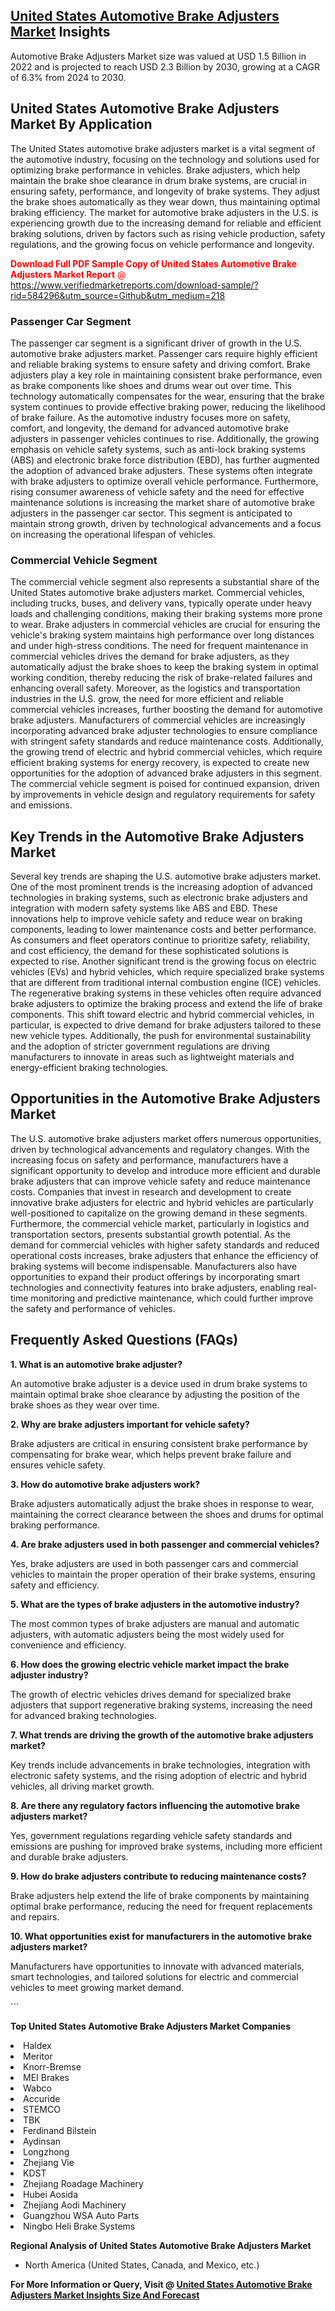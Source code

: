 <h2><a href="https://www.verifiedmarketreports.com/download-sample/?rid=584296&amp;utm_source=Github&amp;utm_medium=218" target="_blank">United States Automotive Brake Adjusters Market</a> Insights</h2><p>Automotive Brake Adjusters Market size was valued at USD 1.5 Billion in 2022 and is projected to reach USD 2.3 Billion by 2030, growing at a CAGR of 6.3% from 2024 to 2030.</p><p> <h2>United States Automotive Brake Adjusters Market By Application</h2> The United States automotive brake adjusters market is a vital segment of the automotive industry, focusing on the technology and solutions used for optimizing brake performance in vehicles. Brake adjusters, which help maintain the brake shoe clearance in drum brake systems, are crucial in ensuring safety, performance, and longevity of brake systems. They adjust the brake shoes automatically as they wear down, thus maintaining optimal braking efficiency. The market for automotive brake adjusters in the U.S. is experiencing growth due to the increasing demand for reliable and efficient braking solutions, driven by factors such as rising vehicle production, safety regulations, and the growing focus on vehicle performance and longevity. <p><span class=""><span style="color: #ff0000;"><strong>Download Full PDF Sample Copy of United States Automotive Brake Adjusters Market Report</strong> @ </span><a href="https://www.verifiedmarketreports.com/download-sample/?rid=584296&amp;utm_source=Github&amp;utm_medium=218" target="_blank">https://www.verifiedmarketreports.com/download-sample/?rid=584296&amp;utm_source=Github&amp;utm_medium=218</a></span></p> <h3>Passenger Car Segment</h3> The passenger car segment is a significant driver of growth in the U.S. automotive brake adjusters market. Passenger cars require highly efficient and reliable braking systems to ensure safety and driving comfort. Brake adjusters play a key role in maintaining consistent brake performance, even as brake components like shoes and drums wear out over time. This technology automatically compensates for the wear, ensuring that the brake system continues to provide effective braking power, reducing the likelihood of brake failure. As the automotive industry focuses more on safety, comfort, and longevity, the demand for advanced automotive brake adjusters in passenger vehicles continues to rise. Additionally, the growing emphasis on vehicle safety systems, such as anti-lock braking systems (ABS) and electronic brake force distribution (EBD), has further augmented the adoption of advanced brake adjusters. These systems often integrate with brake adjusters to optimize overall vehicle performance. Furthermore, rising consumer awareness of vehicle safety and the need for effective maintenance solutions is increasing the market share of automotive brake adjusters in the passenger car sector. This segment is anticipated to maintain strong growth, driven by technological advancements and a focus on increasing the operational lifespan of vehicles. <h3>Commercial Vehicle Segment</h3> The commercial vehicle segment also represents a substantial share of the United States automotive brake adjusters market. Commercial vehicles, including trucks, buses, and delivery vans, typically operate under heavy loads and challenging conditions, making their braking systems more prone to wear. Brake adjusters in commercial vehicles are crucial for ensuring the vehicle's braking system maintains high performance over long distances and under high-stress conditions. The need for frequent maintenance in commercial vehicles drives the demand for brake adjusters, as they automatically adjust the brake shoes to keep the braking system in optimal working condition, thereby reducing the risk of brake-related failures and enhancing overall safety. Moreover, as the logistics and transportation industries in the U.S. grow, the need for more efficient and reliable commercial vehicles increases, further boosting the demand for automotive brake adjusters. Manufacturers of commercial vehicles are increasingly incorporating advanced brake adjuster technologies to ensure compliance with stringent safety standards and reduce maintenance costs. Additionally, the growing trend of electric and hybrid commercial vehicles, which require efficient braking systems for energy recovery, is expected to create new opportunities for the adoption of advanced brake adjusters in this segment. The commercial vehicle segment is poised for continued expansion, driven by improvements in vehicle design and regulatory requirements for safety and emissions. <h2>Key Trends in the Automotive Brake Adjusters Market</h2> Several key trends are shaping the U.S. automotive brake adjusters market. One of the most prominent trends is the increasing adoption of advanced technologies in braking systems, such as electronic brake adjusters and integration with modern safety systems like ABS and EBD. These innovations help to improve vehicle safety and reduce wear on braking components, leading to lower maintenance costs and better performance. As consumers and fleet operators continue to prioritize safety, reliability, and cost efficiency, the demand for these sophisticated solutions is expected to rise. Another significant trend is the growing focus on electric vehicles (EVs) and hybrid vehicles, which require specialized brake systems that are different from traditional internal combustion engine (ICE) vehicles. The regenerative braking systems in these vehicles often require advanced brake adjusters to optimize the braking process and extend the life of brake components. This shift toward electric and hybrid commercial vehicles, in particular, is expected to drive demand for brake adjusters tailored to these new vehicle types. Additionally, the push for environmental sustainability and the adoption of stricter government regulations are driving manufacturers to innovate in areas such as lightweight materials and energy-efficient braking technologies. <h2>Opportunities in the Automotive Brake Adjusters Market</h2> The U.S. automotive brake adjusters market offers numerous opportunities, driven by technological advancements and regulatory changes. With the increasing focus on safety and performance, manufacturers have a significant opportunity to develop and introduce more efficient and durable brake adjusters that can improve vehicle safety and reduce maintenance costs. Companies that invest in research and development to create innovative brake adjusters for electric and hybrid vehicles are particularly well-positioned to capitalize on the growing demand in these segments. Furthermore, the commercial vehicle market, particularly in logistics and transportation sectors, presents substantial growth potential. As the demand for commercial vehicles with higher safety standards and reduced operational costs increases, brake adjusters that enhance the efficiency of braking systems will become indispensable. Manufacturers also have opportunities to expand their product offerings by incorporating smart technologies and connectivity features into brake adjusters, enabling real-time monitoring and predictive maintenance, which could further improve the safety and performance of vehicles. <h2>Frequently Asked Questions (FAQs)</h2> <p><b>1. What is an automotive brake adjuster?</b></p> <p>An automotive brake adjuster is a device used in drum brake systems to maintain optimal brake shoe clearance by adjusting the position of the brake shoes as they wear over time.</p> <p><b>2. Why are brake adjusters important for vehicle safety?</b></p> <p>Brake adjusters are critical in ensuring consistent brake performance by compensating for brake wear, which helps prevent brake failure and ensures vehicle safety.</p> <p><b>3. How do automotive brake adjusters work?</b></p> <p>Brake adjusters automatically adjust the brake shoes in response to wear, maintaining the correct clearance between the shoes and drums for optimal braking performance.</p> <p><b>4. Are brake adjusters used in both passenger and commercial vehicles?</b></p> <p>Yes, brake adjusters are used in both passenger cars and commercial vehicles to maintain the proper operation of their brake systems, ensuring safety and efficiency.</p> <p><b>5. What are the types of brake adjusters in the automotive industry?</b></p> <p>The most common types of brake adjusters are manual and automatic adjusters, with automatic adjusters being the most widely used for convenience and efficiency.</p> <p><b>6. How does the growing electric vehicle market impact the brake adjuster industry?</b></p> <p>The growth of electric vehicles drives demand for specialized brake adjusters that support regenerative braking systems, increasing the need for advanced braking technologies.</p> <p><b>7. What trends are driving the growth of the automotive brake adjusters market?</b></p> <p>Key trends include advancements in brake technologies, integration with electronic safety systems, and the rising adoption of electric and hybrid vehicles, all driving market growth.</p> <p><b>8. Are there any regulatory factors influencing the automotive brake adjusters market?</b></p> <p>Yes, government regulations regarding vehicle safety standards and emissions are pushing for improved brake systems, including more efficient and durable brake adjusters.</p> <p><b>9. How do brake adjusters contribute to reducing maintenance costs?</b></p> <p>Brake adjusters help extend the life of brake components by maintaining optimal brake performance, reducing the need for frequent replacements and repairs.</p> <p><b>10. What opportunities exist for manufacturers in the automotive brake adjusters market?</b></p> <p>Manufacturers have opportunities to innovate with advanced materials, smart technologies, and tailored solutions for electric and commercial vehicles to meet growing market demand.</p> ```</p><p><strong>Top United States Automotive Brake Adjusters Market Companies</strong></p><div data-test-id=""><p><li>Haldex</li><li> Meritor</li><li> Knorr-Bremse</li><li> MEI Brakes</li><li> Wabco</li><li> Accuride</li><li> STEMCO</li><li> TBK</li><li> Ferdinand Bilstein</li><li> Aydinsan</li><li> Longzhong</li><li> Zhejiang Vie</li><li> KDST</li><li> Zhejiang Roadage Machinery</li><li> Hubei Aosida</li><li> Zhejiang Aodi Machinery</li><li> Guangzhou WSA Auto Parts</li><li> Ningbo Heli Brake Systems</li></p><div><strong>Regional Analysis of&nbsp;United States Automotive Brake Adjusters Market</strong></div><ul><li dir="ltr"><p dir="ltr">North America&nbsp;(United States, Canada, and Mexico, etc.)</p></li></ul><p><strong>For More Information or Query, Visit @&nbsp;</strong><strong><a href="https://www.verifiedmarketreports.com/product/automotive-brake-adjusters-market/?utm_source=Github&amp;utm_medium=218" target="_blank">United States Automotive Brake Adjusters Market Insights Size And Forecast</a></strong></p></div>
